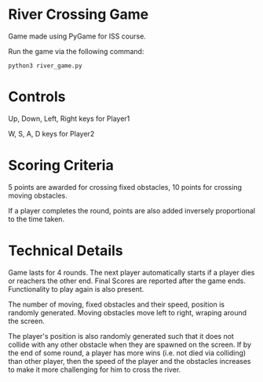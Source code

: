 # River Crossing Game

Game made using PyGame for ISS course. 

Run the game via the following command: 

    python3 river_game.py
    
# Controls

Up, Down, Left, Right keys for Player1

W, S, A, D keys for Player2

# Scoring Criteria

5 points are awarded for crossing fixed obstacles, 10 points for crossing moving obstacles.

If a player completes the round, points are also added inversely proportional to the time taken.

# Technical Details

Game lasts for 4 rounds. The next player automatically starts if a player dies or reachers the other end. Final Scores are reported after the game ends. 
Functionality to play again is also present.

The number of moving, fixed obstacles and their speed, position is randomly generated. Moving obstacles move left to right, wraping around the screen. 

The player's position is also randomly generated such that it does not collide with any other obstacle when they are spawned on the screen.
If by the end of some round, a player has more wins (i.e. not died via colliding) than other player, then the speed of the player and the obstacles increases to make it
more challenging for him to cross the river. 

